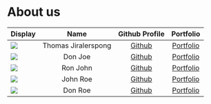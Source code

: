 # About us

Display |        Name         | Github Profile | Portfolio 
--------|:-------------------:|:--------------:|:---------:
![](https://via.placeholder.com/100.png?text=Photo) | Thomas Jiralerspong | [Github](https://github.com/superkaiba) | [Portfolio](docs/team/thomasjiralerspong.md)
![](https://via.placeholder.com/100.png?text=Photo) |       Don Joe       | [Github](https://github.com/) | [Portfolio](docs/team/johndoe.md)
![](https://via.placeholder.com/100.png?text=Photo) |      Ron John       | [Github](https://github.com/) | [Portfolio](docs/team/johndoe.md)
![](https://via.placeholder.com/100.png?text=Photo) |      John Roe       | [Github](https://github.com/) | [Portfolio](docs/team/johndoe.md)
![](https://via.placeholder.com/100.png?text=Photo) |       Don Roe       | [Github](https://github.com/) | [Portfolio](docs/team/johndoe.md)
